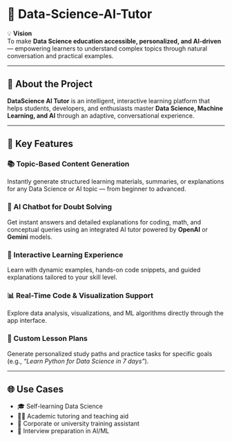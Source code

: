 # 🧠 Data-Science-AI-Tutor  

💡 **Vision**  
To make **Data Science education accessible, personalized, and AI-driven** — empowering learners to understand complex topics through natural conversation and practical examples.  

---

## 📘 About the Project  
**DataScience AI Tutor** is an intelligent, interactive learning platform that helps students, developers, and enthusiasts master **Data Science, Machine Learning, and AI** through an adaptive, conversational experience.  

---

## 🚀 Key Features  

### 📚 Topic-Based Content Generation  
Instantly generate structured learning materials, summaries, or explanations for any Data Science or AI topic — from beginner to advanced.  

### 💬 AI Chatbot for Doubt Solving  
Get instant answers and detailed explanations for coding, math, and conceptual queries using an integrated AI tutor powered by **OpenAI** or **Gemini** models.  

### 🧩 Interactive Learning Experience  
Learn with dynamic examples, hands-on code snippets, and guided explanations tailored to your skill level.  

### 📊 Real-Time Code & Visualization Support  
Explore data analysis, visualizations, and ML algorithms directly through the app interface.  

### 📖 Custom Lesson Plans  
Generate personalized study paths and practice tasks for specific goals (e.g., *“Learn Python for Data Science in 7 days”*).  

---

## 🌐 Use Cases  

- 🎓 Self-learning Data Science  
- 🧑‍🏫 Academic tutoring and teaching aid  
- 🏢 Corporate or university training assistant  
- 💼 Interview preparation in AI/ML  
